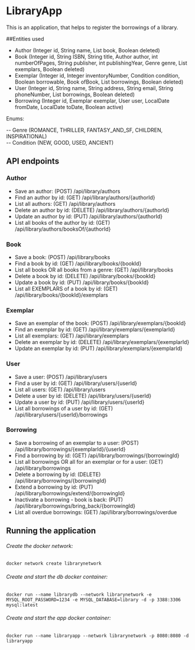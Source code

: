 # LibraryApp

This is an application, that helps to register the borrowings of a library. 

##Entities used

* Author (Integer id, String name, List<Book> book, Boolean deleted)
* Book   (Integer id, String ISBN, String title, Author author, int numberOfPages, String publisher, int publishingYear, Genre genre, List<Exemplar> exemplars, Boolean deleted)
* Exemplar (Integer id,  Integer inventoryNumber, Condition condition, Boolean borrowable, Book ofBook, List<Borrowing> borrowings, Boolean deleted)
* User (Integer id, String name, String address, String email, String phoneNumber, List<Borrowing> borrowings, Boolean deleted)
* Borrowing (Integer id, Exemplar exemplar, User user, LocalDate fromDate, LocalDate toDate, Boolean active)

Enums:

-- Genre (ROMANCE, THRILLER, FANTASY_AND_SF, CHILDREN, INSPIRATIONAL)    
-- Condition (NEW, GOOD, USED, ANCIENT)


## API endpoints

### Author

* Save an author: (POST) /api/library/authors
* Find an author by id: (GET) /api/library/authors/{authorId}
* List all authors: (GET) /api/library/authors
* Delete an author by id: (DELETE) /api/library/authors/{authorId}
* Update an author by id: (PUT) /api/library/authors/{authorId}
* List all books of the author by id: (GET) /api/library/authors/booksOf/{authorId}


### Book

* Save a book: (POST) /api/library/books
* Find a book by id: (GET) /api/library/books/{bookId}
* List all books OR all books from a genre: (GET) /api/library/books
* Delete a book by id: (DELETE) /api/library/books/{bookId}
* Update a book by id: (PUT) /api/library/books/{bookId}
* List all EXEMPLARS of a book by id: (GET) /api/library/books/{bookId}/exemplars


### Exemplar

* Save an exemplar of the book: (POST) /api/library/exemplars/{bookId}
* Find an exemplar by id: (GET) /api/library/exemplars/{exemplarId}
* List all exemplars: (GET) /api/library/exemplars
* Delete an exemplar by id: (DELETE) /api/library/exemplars/{exemplarId}
* Update an exemplar by id: (PUT) /api/library/exemplars/{exemplarId}


### User

* Save a user: (POST) /api/library/users
* Find a user by id: (GET) /api/library/users/{userId}
* List all users: (GET) /api/library/users
* Delete a user by id: (DELETE) /api/library/users/{userId}
* Update a user by id: (PUT) /api/library/users/{userId}
* List all borrowings of a user by id: (GET) /api/library/users/{userId}/borrowings


### Borrowing

* Save a borrowing of an exemplar to a user: (POST) /api/library/borrowings/{exemplarId}/{userId}
* Find a borrowing by id: (GET) /api/library/borrowings/{borrowingId}
* List all borrowings OR all for an exemplar or for a user: (GET) /api/library/borrowings
* Delete a borrowing by id: (DELETE) /api/library/borrowings/{borrowingId}
* Extend a borrowing by id: (PUT) /api/library/borrowings/extend/{borrowingId}
* Inactivate a borrowing - book is back: (PUT) /api/library/borrowings/bring_back/{borrowingId}
* List all overdue borrowings: (GET) /api/library/borrowings/overdue


## Running the application

###### Create the docker network:
    docker network create librarynetwork

###### Create and start the db docker container:
    docker run --name librarydb --network librarynetwork -e MYSQL_ROOT_PASSWORD=1234 -e MYSQL_DATABASE=library -d -p 3388:3306 mysql:latest

###### Create and start the app docker container:
    docker run --name libraryapp --network librarynetwork -p 8080:8080 -d libraryapp
